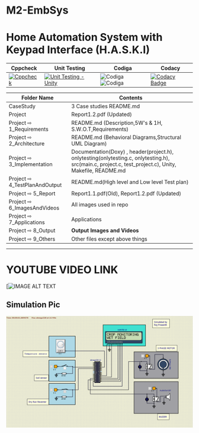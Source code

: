# M2-EmbSys

# Home Automation System with Keypad Interface (H.A.S.K.I)
| Cppcheck | Unit Testing | Codiga | Codacy |
| --- | --- | --- | --- | 
|[![Cppcheck](https://github.com/Manjunadh521/M2-EmbSys/actions/workflows/Cppcheck.yml/badge.svg)](https://github.com/Manjunadh521/M2-EmbSys/actions/workflows/Cppcheck.yml)|[![Unit Testing - Unity](https://github.com/Manjunadh521/M2-EmbSys/actions/workflows/Unity.yml/badge.svg)](https://github.com/Manjunadh521/M2-EmbSys/actions/workflows/Unity.yml)|![Codiga](https://api.codiga.io/project/31537/score/svg)   ![Codiga](https://api.codiga.io/project/31537/status/svg)|[![Codacy Badge](https://app.codacy.com/project/badge/Grade/3d75110db4a94beb96107082c9af8b11)](https://www.codacy.com/gh/Manjunadh521/M2-EmbSys/dashboard?utm_source=github.com&amp;utm_medium=referral&amp;utm_content=Manjunadh521/M2-EmbSys&amp;utm_campaign=Badge_Grade)|


| Folder Name | Contents |
|---|---|
| CaseStudy | 3 Case studies README.md |
| Project | Report1.2.pdf (Updated) |
| Project ⇨ 1_Requirements | README.md (Description,5W's & 1H, S.W.O.T,Requirements)  |
| Project ⇨ 2_Architecture | README.md (Behavioral Diagrams,Structural UML Diagram) |
| Project ⇨ 3_Implementation | Documentation(Doxy) , header(project.h), onlytesting(onlytesting.c, onlytesting.h), src(main.c, project.c, test_project.c), Unity, Makefile, README.md |
| Project ⇨ 4_TestPlanAndOutput | README.md(High level and Low level Test plan) |
| Project ⇨ 5_Report | Report1.1.pdf(Old), Report1.2.pdf (Updated) |
| Project ⇨ 6_ImagesAndVideos | All images used in repo |
| Project ⇨ 7_Applications | Applications |
| Project ⇨ 8_Output | __Output Images and Videos__ |
| Project ⇨ 9_Others | Other files except above things|

----
# YOUTUBE VIDEO LINK
  [![IMAGE ALT TEXT]()
## Simulation Pic
 ![simuide](https://github.com/rajprasanth27k/M2-EmbSys/blob/83dfd9d83e6ef8505f002ff53e9ac4359dc0cf9b/Project/8_Output/simuide.PNG)
